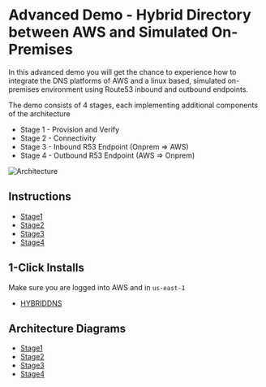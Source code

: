 # Advanced Demo - Hybrid Directory between AWS and Simulated On-Premises

In this advanced demo you will get the chance to experience how to integrate the DNS platforms of AWS and a linux based, simulated on-premises environment using Route53 inbound and outbound endpoints.

The demo consists of 4 stages, each implementing additional components of the architecture  

- Stage 1 - Provision and Verify  
- Stage 2 - Connectivity  
- Stage 3 - Inbound R53 Endpoint (Onprem => AWS) 
- Stage 4 - Outbound R53 Endpoint (AWS => Onprem)

![Architecture](https://github.com/acantril/learn-cantrill-io-labs/raw/master/aws-hybrid-dns/hybrid-dns-endstate.png)

## Instructions

- [Stage1](https://github.com/acantril/learn-cantrill-io-labs/blob/master/aws-hybrid-dns/02_LABINSTRUCTIONS/STAGE1%20-%20Provision%20%26%20Verify.md)
- [Stage2](https://github.com/acantril/learn-cantrill-io-labs/blob/master/aws-hybrid-dns/02_LABINSTRUCTIONS/STAGE2%20-%20Provision%20Connectivity.md)
- [Stage3](https://github.com/acantril/learn-cantrill-io-labs/blob/master/aws-hybrid-dns/02_LABINSTRUCTIONS/STAGE3%20-%20Inbound%20Endpoints.md)
- [Stage4](https://github.com/acantril/learn-cantrill-io-labs/blob/master/aws-hybrid-dns/02_LABINSTRUCTIONS/STAGE4%20-%20Outbound%20Endpoints.md)


## 1-Click Installs
Make sure you are logged into AWS and in `us-east-1`  

- [HYBRIDDNS](https://console.aws.amazon.com/cloudformation/home?region=us-east-1#/stacks/quickcreate?templateURL=https://learn-cantrill-labs.s3.amazonaws.com/aws-hybrid-dns/HybridDNS.yaml&stackName=HYBRIDDNS)

## Architecture Diagrams

- [Stage1](https://github.com/acantril/learn-cantrill-io-labs/raw/master/aws-hybrid-dns/02_LABINSTRUCTIONS/Architecture-INITIALSTATE.png)
- [Stage2](https://github.com/acantril/learn-cantrill-io-labs/raw/master/aws-hybrid-dns/02_LABINSTRUCTIONS/Architecture-STAGE2-PROVISIONCONNECTIVITY.png)
- [Stage3](https://github.com/acantril/learn-cantrill-io-labs/raw/master/aws-hybrid-dns/02_LABINSTRUCTIONS/Architecture-STAGE3-INBOUNDENDPOINTS.png)
- [Stage4](https://github.com/acantril/learn-cantrill-io-labs/raw/master/aws-hybrid-dns/02_LABINSTRUCTIONS/Architecture-STAGE4-OUTBOUNDENDPOINTS.png)
